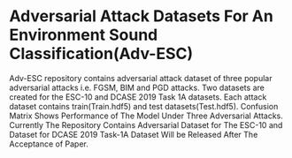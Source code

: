 # Adversarial Attack Datasets For An Environment Sound Classification(Adv-ESC)
Adv-ESC repository contains adversarial attack dataset of three popular adversarial attacks i.e. FGSM, BIM and PGD attacks. 
Two datasets are created for the ESC-10 and DCASE 2019 Task 1A datasets. 
Each attack dataset contains train(Train.hdf5) and test datasets(Test.hdf5).
Confusion Matrix Shows Performance of The Model Under Three Adversarial Attacks. 
Currently The Repository Contains Adversarial Dataset for The ESC-10 and Dataset for DCASE 2019 Task-1A Dataset Will be Released After The Acceptance of Paper. 
